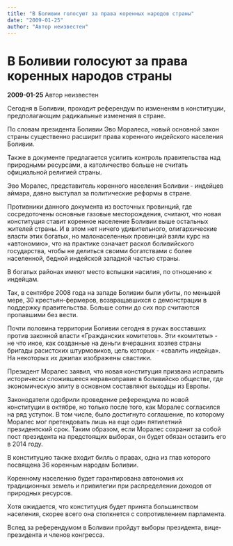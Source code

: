 ```yaml
---
title: "В Боливии голосуют за права коренных народов страны"
date: "2009-01-25"
author: "Автор неизвестен"
---
```


# В Боливии голосуют за права коренных народов страны

**2009-01-25** Автор неизвестен

Сегодня в Боливии, проходит референдум по измененям в конституции, предполагающим радикальные изменения в стране.

По словам президента Боливии Эво Моралеса, новый основной закон страны существенно расширит права коренного индейского населения Боливии.

Также в документе предлагается усилить контроль правительства над природными ресурсами, а католичество больше не считать официальной религией страны.

Эво Моралес, представитель коренного населения Боливии - индейцев аймара, давно выступал за политические реформы в стране.

Противники данного документа из восточных провинций, где сосредоточены основные газовые месторождения, считают, что новая конституция ставит коренное население Боливии выше остальных жителей страны. И в этом нет ничего удивительного, олигархические власти этих богатых, но малонаселенных провинций взяли курс на «автономию», что на практике означает раскол боливийского государства, чтобы не делиться своими богатствами с более населенной, бедной индейской западной частью страны.

В богатых районах имеют место вспышки насилия, по отношению к индейцам.

Так, в сентябре 2008 года на западе Боливии были убиты, по меньшей мере, 30 крестьян-фермеров, возвращавшихся с демонстрации в поддержку правительства. Больше сотни до сих пор считаются пропавшими без вести.

Почти половина территории Боливии сегодня в руках восставших против законной власти «Гражданских комитетов». Эти «комитеты» - не что иное, как созданные на деньги вчерашних хозяев страны бригады расистских штурмовиков, цель которых - «свалить индейца». На некоторых их джипах изображены свастики.

Президент Моралес заявил, что новая конституция призвана исправить исторически сложившееся неравноправие в боливийско обществе, где экономическую элиту в основном составляют выходцы из Европы.

Законодатели одобрили проведение референдума по новой конституции в октябре, но только после того, как Моралес согласился на ряд уступок. В том числе, было достигнуто соглашение, по которому Моралес мог претендовать лишь на еще один пятилетний президентский срок. Таким образом, если Моралес сохранит за собой пост президента на предстоящих выборах, он будет обязан оставить его в 2014 году.

В конституцию также входит билль о правах, одна из глав которого посвящена 36 коренным народам Боливии.

Коренному населению будет гарантирована автономия их традиционных земель и привилегии при распределении доходов от природных ресурсов.

Хотя ожидается, что конституция будет принята большинством населения, скорее всего она столкнется с сопротивлением парламента.

Вслед за референдумом в Боливии пройдут выборы президента, вице-президента и членов конгресса.